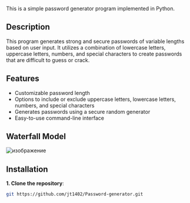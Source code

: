 

This is a simple password generator program implemented in Python.

## Description

This program generates strong and secure passwords of variable lengths based on user input. It utilizes a combination of lowercase letters, uppercase letters, numbers, and special characters to create passwords that are difficult to guess or crack.

## Features

- Customizable password length
- Options to include or exclude uppercase letters, lowercase letters, numbers, and special characters
- Generates passwords using a secure random generator
- Easy-to-use command-line interface

## Waterfall Model
![изображение](https://github.com/jt1402/Password-generator/assets/107617773/199277fe-8689-4cf6-b17b-c13f782b0c8e)



## Installation

**1. Clone the repository**:

```bash
git https://github.com/jt1402/Password-generator.git 
